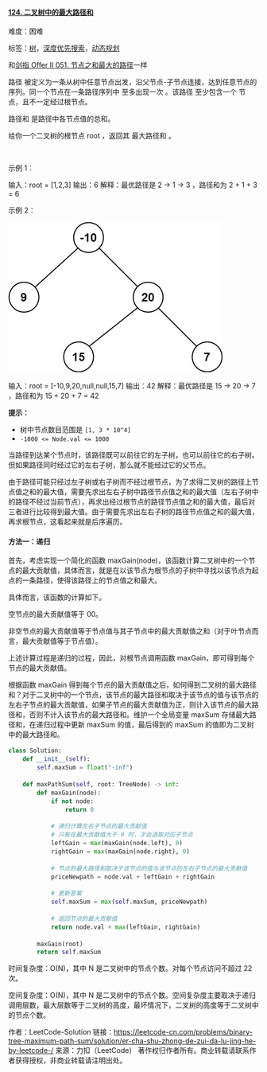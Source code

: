#### [124. 二叉树中的最大路径和](https://leetcode-cn.com/problems/binary-tree-maximum-path-sum/)

难度：困难

标签：[树](../Topic/树.md)，[深度优先搜索](../Topic/深度优先搜索.md)，[动态规划](../Topic/动态规划.md)

和[剑指 Offer II 051. 节点之和最大的路径](https://leetcode-cn.com/problems/jC7MId/)一样

路径 被定义为一条从树中任意节点出发，沿父节点-子节点连接，达到任意节点的序列。同一个节点在一条路径序列中 至多出现一次 。该路径 至少包含一个 节点，且不一定经过根节点。

路径和 是路径中各节点值的总和。

给你一个二叉树的根节点 root ，返回其 最大路径和 。

 

示例 1：


输入：root = [1,2,3]
输出：6
解释：最优路径是 2 -> 1 -> 3 ，路径和为 2 + 1 + 3 = 6

示例 2：

![img](img/exx2.jpg)


输入：root = [-10,9,20,null,null,15,7]
输出：42
解释：最优路径是 15 -> 20 -> 7 ，路径和为 15 + 20 + 7 = 42


**提示：**

-   树中节点数目范围是 `[1, 3 * 10^4]`
-   `-1000 <= Node.val <= 1000`



当路径到达某个节点时，该路径既可以前往它的左子树，也可以前往它的右子树。但如果路径同时经过它的左右子树，那么就不能经过它的父节点。

由于路径可能只经过左子树或右子树而不经过根节点，为了求得二叉树的路径上节点值之和的最大值，需要先求出左右子树中路径节点值之和的最大值（左右子树中的路径不经过当前节点），再求出经过根节点的路径节点值之和的最大值，最后对三者进行比较得到最大值。由于需要先求出左右子树的路径节点值之和的最大值，再求根节点，这看起来就是后序遍历。

#### 方法一：递归

首先，考虑实现一个简化的函数 maxGain(node)，该函数计算二叉树中的一个节点的最大贡献值，具体而言，就是在以该节点为根节点的子树中寻找以该节点为起点的一条路径，使得该路径上的节点值之和最大。

具体而言，该函数的计算如下。

空节点的最大贡献值等于 00。

非空节点的最大贡献值等于节点值与其子节点中的最大贡献值之和（对于叶节点而言，最大贡献值等于节点值）。

上述计算过程是递归的过程，因此，对根节点调用函数 maxGain，即可得到每个节点的最大贡献值。

根据函数 maxGain 得到每个节点的最大贡献值之后，如何得到二叉树的最大路径和？对于二叉树中的一个节点，该节点的最大路径和取决于该节点的值与该节点的左右子节点的最大贡献值，如果子节点的最大贡献值为正，则计入该节点的最大路径和，否则不计入该节点的最大路径和。维护一个全局变量 maxSum 存储最大路径和，在递归过程中更新 maxSum 的值，最后得到的 maxSum 的值即为二叉树中的最大路径和。

```python
class Solution:
    def __init__(self):
        self.maxSum = float("-inf")

    def maxPathSum(self, root: TreeNode) -> int:
        def maxGain(node):
            if not node:
                return 0

            # 递归计算左右子节点的最大贡献值
            # 只有在最大贡献值大于 0 时，才会选取对应子节点
            leftGain = max(maxGain(node.left), 0)
            rightGain = max(maxGain(node.right), 0)
            
            # 节点的最大路径和取决于该节点的值与该节点的左右子节点的最大贡献值
            priceNewpath = node.val + leftGain + rightGain
            
            # 更新答案
            self.maxSum = max(self.maxSum, priceNewpath)
        
            # 返回节点的最大贡献值
            return node.val + max(leftGain, rightGain)
   
        maxGain(root)
        return self.maxSum
```

时间复杂度：O(N)，其中 N 是二叉树中的节点个数。对每个节点访问不超过 22 次。

空间复杂度：O(N)，其中 N 是二叉树中的节点个数。空间复杂度主要取决于递归调用层数，最大层数等于二叉树的高度，最坏情况下，二叉树的高度等于二叉树中的节点个数。

作者：LeetCode-Solution
链接：https://leetcode-cn.com/problems/binary-tree-maximum-path-sum/solution/er-cha-shu-zhong-de-zui-da-lu-jing-he-by-leetcode-/
来源：力扣（LeetCode）
著作权归作者所有。商业转载请联系作者获得授权，非商业转载请注明出处。

